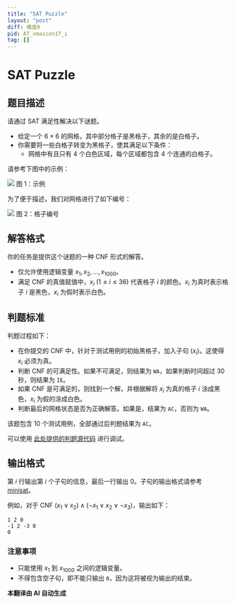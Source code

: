 ```yaml
---
title: "SAT Puzzle"
layout: "post"
diff: 难度0
pid: AT_xmascon17_i
tag: []
---
```


# SAT Puzzle

## 题目描述

请通过 SAT 满足性解决以下谜题。

- 给定一个 $6 \times 6$ 的网格，其中部分格子是黑格子，其余的是白格子。
- 你需要将一些白格子转变为黑格子，使其满足以下条件：
  - 网格中有且只有 $4$ 个白色区域，每个区域都包含 $4$ 个连通的白格子。

请参考下图中的示例：

![](https://cdn.luogu.com.cn/upload/vjudge_pic/AT_xmascon17_i/c8a288c129e53ed025d0b2a501939c1c2d793e4f.png) 图 1：示例

为了便于描述，我们对网格进行了如下编号：

![](https://cdn.luogu.com.cn/upload/vjudge_pic/AT_xmascon17_i/7434aa7b5e58c9155bf6c71e8cadc0799e609869.png) 图 2：格子编号

## 解答格式

你的任务是提供这个谜题的一种 CNF 形式的解答。

- 仅允许使用逻辑变量 $x_1, x_2, \ldots, x_{1000}$。
- 满足 CNF 的真值赋值中，$x_i\ (1 \leq i \leq 36)$ 代表格子 $i$ 的颜色。$x_i$ 为真时表示格子 $i$ 是黑色，$x_i$ 为假时表示白色。

## 判题标准

判题过程如下：

- 在你提交的 CNF 中，针对于测试用例的初始黑格子，加入子句 $(x_i)$。这使得 $x_i$ 必须为真。
- 判断 CNF 的可满足性。如果不可满足，则结果为 `WA`，如果判断时间超过 $30$ 秒，则结果为 `IE`。
- 如果 CNF 是可满足的，则找到一个解，并根据解将 $x_i$ 为真的格子 $i$ 涂成黑色，$x_i$ 为假的涂成白色。
- 判断最后的网格状态是否为正确解答。如果是，结果为 `AC`，否则为 `WA`。

该题包含 $10$ 个测试用例，全部通过后判题结果为 `AC`。

可以使用 [此处提供的判题源代码](https://gist.github.com/snuke/6635dd1ef944112ba5195856c4555bb4) 进行调试。

## 输出格式

第 $i$ 行输出第 $i$ 个子句的信息，最后一行输出 $0$。子句的输出格式请参考 [minisat](https://www.dwheeler.com/essays/minisat-user-guide.html)。

例如，对于 CNF $(x_1 \lor x_2) \land (\lnot x_1 \lor x_2 \lor \lnot x_3)$，输出如下：

```
1 2 0
-1 2 -3 0
0
```

### 注意事项

- 只能使用 $x_1$ 到 $x_{1000}$ 之间的逻辑变量。
- 不得包含空子句，即不能只输出 `0`，因为这将被视为输出的结束。

 **本翻译由 AI 自动生成**

